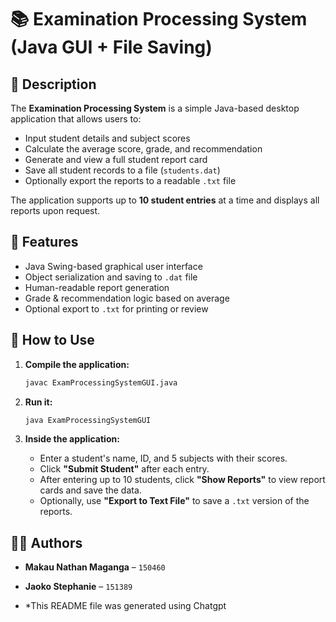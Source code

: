 # 📚 Examination Processing System (Java GUI + File Saving)

## 📌 Description
The **Examination Processing System** is a simple Java-based desktop application that allows users to:

- Input student details and subject scores
- Calculate the average score, grade, and recommendation
- Generate and view a full student report card
- Save all student records to a file (`students.dat`)
- Optionally export the reports to a readable `.txt` file

The application supports up to **10 student entries** at a time and displays all reports upon request.

## 🧠 Features

- Java Swing-based graphical user interface
- Object serialization and saving to `.dat` file
- Human-readable report generation
- Grade & recommendation logic based on average
- Optional export to `.txt` for printing or review

## 🚀 How to Use

1. **Compile the application:**

   ```bash
   javac ExamProcessingSystemGUI.java
   ```

2. **Run it:**

   ```bash
   java ExamProcessingSystemGUI
   ```

3. **Inside the application:**

   - Enter a student's name, ID, and 5 subjects with their scores.
   - Click **"Submit Student"** after each entry.
   - After entering up to 10 students, click **"Show Reports"** to view report cards and save the data.
   - Optionally, use **"Export to Text File"** to save a `.txt` version of the reports.

## 👨‍💻 Authors

- **Makau Nathan Maganga** – `150460`  
- **Jaoko Stephanie** – `151389`

- *This README file was generated using Chatgpt
